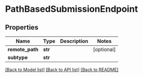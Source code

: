 # PathBasedSubmissionEndpoint

## Properties
Name | Type | Description | Notes
------------ | ------------- | ------------- | -------------
**remote_path** | **str** |  | [optional] 
**subtype** | **str** |  | 

[[Back to Model list]](../README.md#documentation-for-models) [[Back to API list]](../README.md#documentation-for-api-endpoints) [[Back to README]](../README.md)



